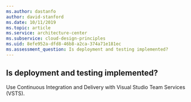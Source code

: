 ```yaml
---
ms.author: dastanfo
author: david-stanford
ms.date: 10/11/2019
ms.topic: article
ms.service: architecture-center
ms.subservice: cloud-design-principles
ms.uid: 8efe952a-dfd8-46b8-a2ca-374a71e181ec
ms.assessment_question: Is deployment and testing implemented?
---
```

## Is deployment and testing implemented?


Use Continuous Integration and Delivery with Visual Studio Team Services (VSTS).